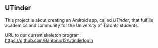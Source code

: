 ## UTinder

This project is about creating an Android app, called *UTinder*, that fulfills
academics and community for the University of Toronto students. 


URL to our current skeleton program: https://github.com/Bantonio12/Utinderlogin
